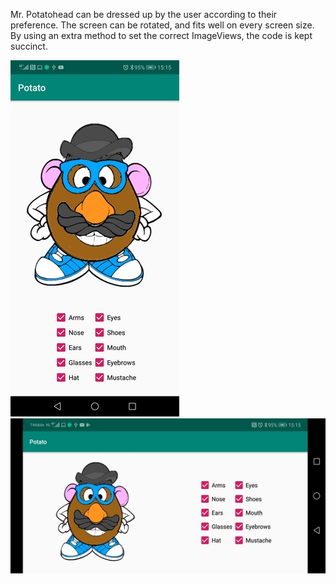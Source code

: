 Mr. Potatohead can be dressed up by the user according to their preference. The screen can be rotated, and fits well on every screen size. By using an extra method to set the correct ImageViews, the code is kept succinct.

![Alt text](/portrait.jpg?raw=true "Portrait")
![Alt text](/land.jpg?raw=true "landscape")
